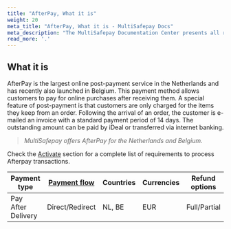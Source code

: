 ```yaml
---
title: "AfterPay, What it is"
weight: 20
meta_title: "AfterPay, What it is - MultiSafepay Docs"
meta_description: "The MultiSafepay Documentation Center presents all relevant information about our Plugins and API. You can also find support pages for payment methods, tools and general questions as well as the contact details of our Support and Integration Teams."
read_more: '.'
---
```


## What it is

AfterPay is the largest online post-payment service in the Netherlands and has recently also launched in Belgium. This payment method allows customers to pay for online purchases after receiving them. 
A special feature of post-payment is that customers are only charged for the items they keep from an order. Following the arrival of an order, the customer is e-mailed an invoice with a standard payment period of 14 days. The outstanding amount can be paid by iDeal or transferred via internet banking. 

> _MultiSafepay offers AfterPay for the Netherlands and Belgium._

Check the [Activate](/payment-methods/billing-suite/afterpay/#activate) section for a complete list of requirements to process Afterpay transactions. 

| Payment type   | [Payment flow](https://docs.multisafepay.com/faq/api/difference-between-direct-and-redirect/)      | Countries | Currencies | Refund options  | [Recurring](https://docs.multisafepay.com/tools/recurring-payments/)   | [Chargebacks](https://docs.multisafepay.com/faq/chargebacks/)   |
|----------------|-------------------|-----------|------------|------------------|------------|---------------|
|Pay After Delivery|Direct/Redirect|NL, BE|EUR|Full/Partial|No|No|
